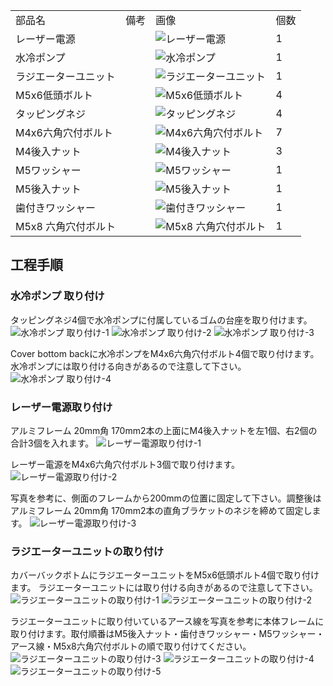 <table class="packing-list">
    <tbody>
        <tr>
            <td>部品名</td>
            <td>備考</td>
            <td class="packing-img">画像</td>
            <td>個数</td>
        </tr>
        <tr>
            <td>レーザー電源</td>
            <td></td>
            <td><img src="./images/packing/018.jpg" alt="レーザー電源"></td>
            <td>1</td>
        </tr>
        <tr>
            <td>水冷ポンプ</td>
            <td></td>
            <td><img src="./images/packing/025.jpg" alt="水冷ポンプ"></td>
            <td>1</td>
        </tr>
        <tr>
            <td>ラジエーターユニット</td>
            <td></td>
            <td><img src="./images/packing/020.jpg" alt="ラジエーターユニット"></td>
            <td>1</td>
        </tr>
        <tr>
            <td>M5x6低頭ボルト</td>
            <td></td>
            <td><img src="./images/packing/084.jpg" alt="M5x6低頭ボルト"></td>
            <td>4</td>
        </tr>
        <tr>
            <td>タッピングネジ</td>
            <td></td>
            <td><img src="./images/packing/135.jpg" alt="タッピングネジ"></td>
            <td>4</td>
        </tr>
        <tr>
            <td>M4x6六角穴付ボルト</td>
            <td></td>
            <td><img src="./images/packing/101.jpg" alt="M4x6六角穴付ボルト"></td>
            <td>7</td>
        </tr>
        <tr>
            <td>M4後入ナット</td>
            <td></td>
            <td><img src="./images/packing/090.jpg" alt="M4後入ナット"></td>
            <td>3</td>
        </tr>
        <tr>
            <td>M5ワッシャー</td>
            <td></td>
            <td><img src="./images/packing/117.jpg" alt="M5ワッシャー"></td>
            <td>1</td>
        </tr>
        <tr>
            <td>M5後入ナット</td>
            <td></td>
            <td><img src="./images/packing/091.jpg" alt="M5後入ナット"></td>
            <td>1</td>
        </tr>
        <tr>
            <td>歯付きワッシャー</td>
            <td></td>
            <td><img src="./images/packing/111.jpg" alt="歯付きワッシャー"></td>
            <td>1</td>
        </tr>
        <tr>
            <td>M5x8 六角穴付ボルト</td>
            <td></td>
            <td><img src="./images/packing/031.jpg" alt="M5x8 六角穴付ボルト"></td>
            <td>1</td>
        </tr>
    </tbody>
</table>

## 工程手順

### 水冷ポンプ 取り付け
タッピングネジ4個で水冷ポンプに付属しているゴムの台座を取り付けます。
<img src="./images/12/001.jpg" alt="水冷ポンプ 取り付け-1">
<img src="./images/12/002.jpg" alt="水冷ポンプ 取り付け-2">
<img src="./images/12/003.jpg" alt="水冷ポンプ 取り付け-3">

Cover bottom backに水冷ポンプをM4x6六角穴付ボルト4個で取り付けます。
水冷ポンプには取り付ける向きがあるので注意して下さい。
<img src="./images/12/004.jpg" alt="水冷ポンプ 取り付け-4">

### レーザー電源取り付け
アルミフレーム 20mm角 170mm2本の上面にM4後入ナットを左1個、右2個の合計3個を入れます。
<img src="./images/12/005.jpg" alt="レーザー電源取り付け-1">

レーザー電源をM4x6六角穴付ボルト3個で取り付けます。
<img src="./images/12/006.jpg" alt="レーザー電源取り付け-2">

写真を参考に、側面のフレームから200mmの位置に固定して下さい。調整後はアルミフレーム 20mm角 170mm2本の直角ブラケットのネジを締めて固定します。
<img src="./images/12/007.jpg" alt="レーザー電源取り付け-3">

### ラジエーターユニットの取り付け
カバーバックボトムにラジエーターユニットをM5x6低頭ボルト4個で取り付けます。
ラジエーターユニットには取り付ける向きがあるので注意して下さい。
<img src="./images/12/008.jpg" alt="ラジエーターユニットの取り付け-1">
<img src="./images/12/009.jpg" alt="ラジエーターユニットの取り付け-2">

ラジエーターユニットに取り付いているアース線を写真を参考に本体フレームに取り付けます。取付順番はM5後入ナット・歯付きワッシャー・M5ワッシャー・アース線・M5x8六角穴付ボルトの順で取り付けてください。
<img src="./images/12/010.jpg" alt="ラジエーターユニットの取り付け-3">
<img src="./images/12/011.jpg" alt="ラジエーターユニットの取り付け-4">
<img src="./images/12/012.jpg" alt="ラジエーターユニットの取り付け-5">